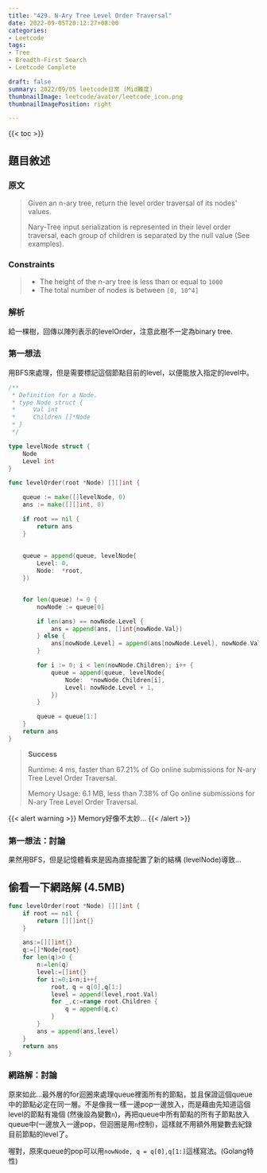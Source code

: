 ```yaml
---
title: "429. N-Ary Tree Level Order Traversal"
date: 2022-09-05T20:12:27+08:00
categories:
- Leetcode
tags:
- Tree
- Breadth-First Search
- Leetcode Complete

draft: false
summary: 2022/09/05 leetcode日常 (Mid難度)
thumbnailImage: leetcode/avator/leetcode_icon.png
thumbnailImagePosition: right

---
```


{{< toc >}}

## 題目敘述

### 原文

> Given an n-ary tree, return the level order traversal of its nodes' values.
>
> Nary-Tree input serialization is represented in their level order traversal, each group of children is separated by the null value (See examples).

### Constraints

> - The height of the n-ary tree is less than or equal to `1000`
> - The total number of nodes is between `[0, 10^4]`

### 解析

給一棵樹，回傳以陣列表示的levelOrder，注意此樹不一定為binary tree.

### 第一想法

用BFS來處理，但是需要標記這個節點目前的level，以便能放入指定的level中。

```go
/**
 * Definition for a Node.
 * type Node struct {
 *     Val int
 *     Children []*Node
 * }
 */

type levelNode struct {
    Node
    Level int
}

func levelOrder(root *Node) [][]int {

    queue := make([]levelNode, 0)
    ans := make([][]int, 0)

    if root == nil {
        return ans
    }
    
    
    queue = append(queue, levelNode{
        Level: 0,
        Node:  *root,
    })


    for len(queue) != 0 {
        nowNode := queue[0]

        if len(ans) == nowNode.Level {
            ans = append(ans, []int{nowNode.Val})
        } else {
            ans[nowNode.Level] = append(ans[nowNode.Level], nowNode.Val)
        }

        for i := 0; i < len(nowNode.Children); i++ {
            queue = append(queue, levelNode{
                Node:  *nowNode.Children[i],
                Level: nowNode.Level + 1,
            })
        }

        queue = queue[1:]
    }
    return ans
}
```

> **Success**
>
> Runtime: 4 ms, faster than 67.21% of Go online submissions for N-ary Tree Level Order Traversal.
>
> Memory Usage: 6.1 MB, less than 7.38% of Go online submissions for N-ary Tree Level Order Traversal.

{{< alert warning >}}
Memory好像不太妙...
{{< /alert >}}

### 第一想法：討論

果然用BFS，但是記憶體看來是因為直接配置了新的結構 (levelNode)導致...

## 偷看一下網路解 (4.5MB)

```go
func levelOrder(root *Node) [][]int {
    if root == nil {
        return [][]int{}
    }

    ans:=[][]int{}
    q:=[]*Node{root}
    for len(q)>0 {
        n:=len(q)
        level:=[]int{}
        for i:=0;i<n;i++{
            root, q = q[0],q[1:]
            level = append(level,root.Val)
            for _,c:=range root.Children {
                q = append(q,c)
            }
        }
        ans = append(ans,level)
    }
    return ans
}
```

### 網路解：討論

原來如此...最外層的for迴圈來處理queue裡面所有的節點，並且保證這個queue中的節點必定在同一層。不是像我一樣一邊pop一邊放入，而是藉由先知道這個level的節點有幾個 (然後設為變數`n`)，再把queue中所有節點的所有子節點放入queue中(一邊放入一邊pop，但迴圈是用`n`控制)，這樣就不用額外用變數去紀錄目前節點的level了。

喔對，原來queue的pop可以用`nowNode, q = q[0],q[1:]`這樣寫法。(Golang特性)

